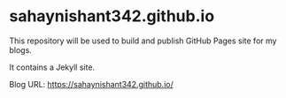 # sahaynishant342.github.io
This repository will be used to build and publish GitHub Pages site for my blogs.

It contains a Jekyll site.

Blog URL: https://sahaynishant342.github.io/

